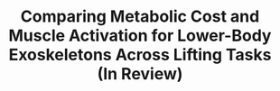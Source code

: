 ---
title: "Comparing Metabolic Cost and Muscle Activation for Lower-Body Exoskeletons Across Lifting Tasks (In Review)"
collection: publications
permalink: /publication/lift_exo
# link: ''
# venue: 'Science Robotics: Special Issue on Assistive and Rehabilitation Robots'
# code: 'https://smartech.gatech.edu/handle/1853/70300'
# citation: 'J. Camargo, K. Bhakta, J. Maldonado-Contreras, S. Zhou, K. Herrin and A. Young, "OpenSim Model for Biomechanical Analysis with the Open-Source Bionic Leg," 2022 International Symposium on Medical Robotics (ISMR), GA, USA, 2022, pp. 1-6, doi: 10.1109/ISMR48347.2022.9807551.'
---